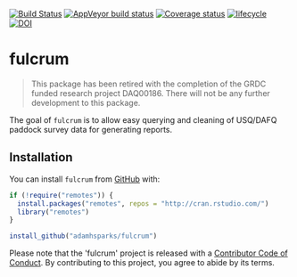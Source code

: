 [![Build Status](https://travis-ci.org/adamhsparks/fulcrum.svg?branch=master)](https://travis-ci.org/adamhsparks/fulcrum)
[![AppVeyor build status](https://ci.appveyor.com/api/projects/status/github/adamhsparks/fulcrum?branch=master&svg=true)](https://ci.appveyor.com/project/adamhsparks/fulcrum)
[![Coverage status](https://codecov.io/gh/adamhsparks/fulcrum/branch/master/graph/badge.svg)](https://codecov.io/github/adamhsparks/fulcrum?branch=master)
[![lifecycle](https://img.shields.io/badge/lifecycle-retired-orange.svg)](https://www.tidyverse.org/lifecycle/#retired)
[![DOI](https://zenodo.org/badge/161579332.svg)](https://zenodo.org/badge/latestdoi/161579332)

# fulcrum

> This package has been retired with the completion of the GRDC funded research project DAQ00186. There will not be any further development to this package.

The goal of `fulcrum` is to allow easy querying and cleaning of USQ/DAFQ paddock survey data for generating reports.

## Installation

You can install `fulcrum` from [GitHub](https://github.com/adamhsparks/fulcrum) with:

``` r
if (!require("remotes")) {
  install.packages("remotes", repos = "http://cran.rstudio.com/")
  library("remotes")
}

install_github("adamhsparks/fulcrum")
```

Please note that the 'fulcrum' project is released with a [Contributor Code of Conduct](CODE_OF_CONDUCT.md). By contributing to this project, you agree to abide by its terms.

